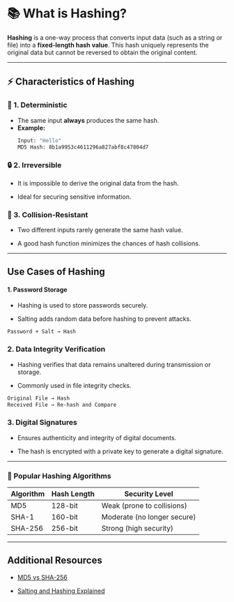 # 📚 What is Hashing?

**Hashing** is a one-way process that converts input data (such as a string or file) into a **fixed-length hash value**. This hash uniquely represents the original data but cannot be reversed to obtain the original content.

---

## ⚡ Characteristics of Hashing

### 🧠 1. Deterministic

- The same input **always** produces the same hash.
- **Example:**
  ```bash
  Input: "Hello"
  MD5 Hash: 8b1a9953c4611296a827abf8c47804d7
  ```

### 🔒 2. Irreversible

- It is impossible to derive the original data from the hash.

- Ideal for securing sensitive information.

### 🚫 3. Collision-Resistant

- Two different inputs rarely generate the same hash value.

- A good hash function minimizes the chances of hash collisions.

---

## Use Cases of Hashing

#### 1. Password Storage

- Hashing is used to store passwords securely.

- Salting adds random data before hashing to prevent attacks.

```bash
Password + Salt → Hash
```

### 2. Data Integrity Verification

- Hashing verifies that data remains unaltered during transmission or storage.

- Commonly used in file integrity checks.

```bash
Original File → Hash
Received File → Re-hash and Compare
```

### 3. Digital Signatures

- Ensures authenticity and integrity of digital documents.

- The hash is encrypted with a private key to generate a digital signature.

---

### 🚀 Popular Hashing Algorithms

| Algorithm | Hash Length | Security Level              |
| --------- | ----------- | --------------------------- |
| MD5       | 128-bit     | Weak (prone to collisions)  |
| SHA-1     | 160-bit     | Moderate (no longer secure) |
| SHA-256   | 256-bit     | Strong (high security)      |

---

## Additional Resources

- [MD5 vs SHA-256](https://en.wikipedia.org/wiki/SHA-2)

- [Salting and Hashing Explained](<https://en.wikipedia.org/wiki/Salt_(cryptography)>)
